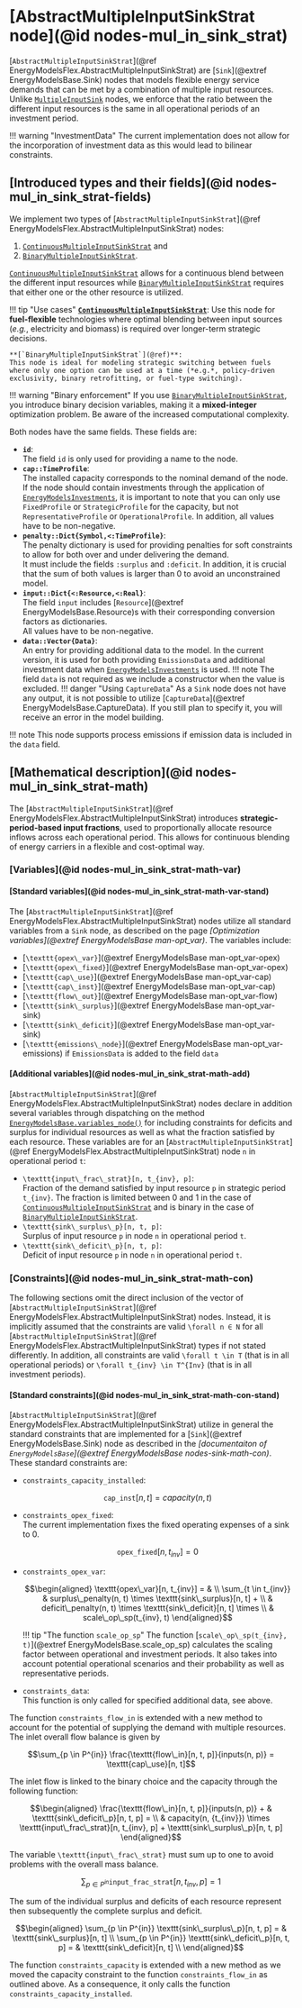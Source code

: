 # [AbstractMultipleInputSinkStrat node](@id nodes-mul_in_sink_strat)

[`AbstractMultipleInputSinkStrat`](@ref EnergyModelsFlex.AbstractMultipleInputSinkStrat) are [`Sink`](@extref EnergyModelsBase.Sink) nodes that models flexible energy service demands that can be met by a combination of multiple input resources.
Unlike [`MultipleInputSink`](@ref ) nodes, we enforce that the ratio between the different input resources is the same in all operational periods of an investment period.

!!! warning "InvestmentData"
    The current implementation does not allow for the incorporation of investment data as this would lead to bilinear constraints.

## [Introduced types and their fields](@id nodes-mul_in_sink_strat-fields)

We implement two types of [`AbstractMultipleInputSinkStrat`](@ref EnergyModelsFlex.AbstractMultipleInputSinkStrat) nodes:

1. [`ContinuousMultipleInputSinkStrat`](@ref) and
2. [`BinaryMultipleInputSinkStrat`](@ref).

[`ContinuousMultipleInputSinkStrat`](@ref) allows for a continuous blend between the different input resources while [`BinaryMultipleInputSinkStrat`](@ref) requires that either one or the other resource is utilized.

!!! tip "Use cases"
    **[`ContinuousMultipleInputSinkStrat`](@ref)**:
    Use this node for **fuel-flexible** technologies where optimal blending between input sources (*e.g.*, electricity and biomass) is required over longer-term strategic decisions.

    **[`BinaryMultipleInputSinkStrat`](@ref)**:
    This node is ideal for modeling strategic switching between fuels where only one option can be used at a time (*e.g.*, policy-driven exclusivity, binary retrofitting, or fuel-type switching).

!!! warning "Binary enforcement"
    If you use [`BinaryMultipleInputSinkStrat`](@ref), you introduce binary decision variables, making it a **mixed-integer** optimization problem.
    Be aware of the increased computational complexity.

Both nodes have the same fields.
These fields are:

- **`id`**:\
  The field `id` is only used for providing a name to the node.
- **`cap::TimeProfile`**:\
  The installed capacity corresponds to the nominal demand of the node.\
  If the node should contain investments through the application of [`EnergyModelsInvestments`](https://energymodelsx.github.io/EnergyModelsInvestments.jl/), it is important to note that you can only use `FixedProfile` or `StrategicProfile` for the capacity, but not `RepresentativeProfile` or `OperationalProfile`.
  In addition, all values have to be non-negative.
- **`penalty::Dict{Symbol,<:TimeProfile}`**:\
  The penalty dictionary is used for providing penalties for soft constraints to allow for both over and under delivering the demand.\
  It must include the fields `:surplus` and `:deficit`.
  In addition, it is crucial that the sum of both values is larger than 0 to avoid an unconstrained model.
- **`input::Dict{<:Resource,<:Real}`**:\
  The field `input` includes [`Resource`](@extref EnergyModelsBase.Resource)s with their corresponding conversion factors as dictionaries.\
  All values have to be non-negative.
- **`data::Vector{Data}`**:\
  An entry for providing additional data to the model.
  In the current version, it is used for both providing `EmissionsData` and additional investment data when [`EnergyModelsInvestments`](https://energymodelsx.github.io/EnergyModelsInvestments.jl/) is used.
  !!! note
      The field `data` is not required as we include a constructor when the value is excluded.
  !!! danger "Using `CaptureData`"
      As a `Sink` node does not have any output, it is not possible to utilize [`CaptureData`](@extref EnergyModelsBase.CaptureData).
      If you still plan to specify it, you will receive an error in the model building.

!!! note
    This node supports process emissions if emission data is included in the `data` field.

## [Mathematical description](@id nodes-mul_in_sink_strat-math)

The [`AbstractMultipleInputSinkStrat`](@ref EnergyModelsFlex.AbstractMultipleInputSinkStrat) introduces **strategic-period-based input fractions**, used to proportionally allocate resource inflows across each operational period. This allows for continuous blending of energy carriers in a flexible and cost-optimal way.

### [Variables](@id nodes-mul_in_sink_strat-math-var)

#### [Standard variables](@id nodes-mul_in_sink_strat-math-var-stand)

The [`AbstractMultipleInputSinkStrat`](@ref EnergyModelsFlex.AbstractMultipleInputSinkStrat) nodes utilize all standard variables from a `Sink` node, as described on the page *[Optimization variables](@extref EnergyModelsBase man-opt_var)*.
The variables include:

- [``\texttt{opex\_var}``](@extref EnergyModelsBase man-opt_var-opex)
- [``\texttt{opex\_fixed}``](@extref EnergyModelsBase man-opt_var-opex)
- [``\texttt{cap\_use}``](@extref EnergyModelsBase man-opt_var-cap)
- [``\texttt{cap\_inst}``](@extref EnergyModelsBase man-opt_var-cap)
- [``\texttt{flow\_out}``](@extref EnergyModelsBase man-opt_var-flow)
- [``\texttt{sink\_surplus}``](@extref EnergyModelsBase man-opt_var-sink)
- [``\texttt{sink\_deficit}``](@extref EnergyModelsBase man-opt_var-sink)
- [``\texttt{emissions\_node}``](@extref EnergyModelsBase man-opt_var-emissions) if `EmissionsData` is added to the field `data`

#### [Additional variables](@id nodes-mul_in_sink_strat-math-add)

[`AbstractMultipleInputSinkStrat`](@ref EnergyModelsFlex.AbstractMultipleInputSinkStrat) nodes declare in addition several variables through dispatching on the method [`EnergyModelsBase.variables_node()`](@ref) for including constraints for deficits and surplus for individual resources as well as what the fraction satisfied by each resource.
These variables are for an [`AbstractMultipleInputSinkStrat`](@ref EnergyModelsFlex.AbstractMultipleInputSinkStrat) node ``n`` in operational period ``t``:

- ``\texttt{input\_frac\_strat}[n, t_{inv}, p]``:\
  Fraction of the demand satisfied by input resource ``p`` in strategic period ``t_{inv}``.
  The fraction is limited between 0 and 1 in the case of [`ContinuousMultipleInputSinkStrat`](@ref) and is binary in the case of [`BinaryMultipleInputSinkStrat`](@ref).
- ``\texttt{sink\_surplus\_p}[n, t, p]``:\
  Surplus of input resource ``p`` in node ``n`` in operational period ``t``.
- ``\texttt{sink\_deficit\_p}[n, t, p]``:\
  Deficit of input resource ``p`` in node ``n`` in operational period ``t``.

### [Constraints](@id nodes-mul_in_sink_strat-math-con)

The following sections omit the direct inclusion of the vector of [`AbstractMultipleInputSinkStrat`](@ref EnergyModelsFlex.AbstractMultipleInputSinkStrat) nodes.
Instead, it is implicitly assumed that the constraints are valid ``\forall n ∈ N`` for all [`AbstractMultipleInputSinkStrat`](@ref EnergyModelsFlex.AbstractMultipleInputSinkStrat) types if not stated differently.
In addition, all constraints are valid ``\forall t \in T`` (that is in all operational periods) or ``\forall t_{inv} \in T^{Inv}`` (that is in all investment periods).

#### [Standard constraints](@id nodes-mul_in_sink_strat-math-con-stand)

[`AbstractMultipleInputSinkStrat`](@ref EnergyModelsFlex.AbstractMultipleInputSinkStrat) utilize in general the standard constraints that are implemented for a [`Sink`](@extref EnergyModelsBase.Sink) node as described in the *[documentaiton of `EnergyModelsBase`](@extref EnergyModelsBase nodes-sink-math-con)*.
These standard constraints are:

- `constraints_capacity_installed`:

  ```math
  \texttt{cap\_inst}[n, t] = capacity(n, t)
  ```

- `constraints_opex_fixed`:\
  The current implementation fixes the fixed operating expenses of a sink to 0.

  ```math
  \texttt{opex\_fixed}[n, t_{inv}] = 0
  ```

- `constraints_opex_var`:

  ```math
  \begin{aligned}
  \texttt{opex\_var}[n, t_{inv}] = & \\
    \sum_{t \in t_{inv}} & surplus\_penalty(n, t) \times \texttt{sink\_surplus}[n, t] + \\ &
    deficit\_penalty(n, t) \times \texttt{sink\_deficit}[n, t] \times \\ &
    scale\_op\_sp(t_{inv}, t)
  \end{aligned}
  ```

  !!! tip "The function `scale_op_sp`"
      The function [``scale\_op\_sp(t_{inv}, t)``](@extref EnergyModelsBase.scale_op_sp) calculates the scaling factor between operational and investment periods.
      It also takes into account potential operational scenarios and their probability as well as representative periods.

- `constraints_data`:\
  This function is only called for specified additional data, see above.

The function `constraints_flow_in` is extended with a new method to account for the potential of supplying the demand with multiple resources.
The inlet overall flow balance is given by

```math
\sum_{p \in P^{in}} \frac{\texttt{flow\_in}[n, t, p]}{inputs(n, p)} =
\texttt{cap\_use}[n, t]
```

The inlet flow is linked to the binary choice and the capacity through the following function:

```math
\begin{aligned}
\frac{\texttt{flow\_in}[n, t, p]}{inputs(n, p)} + & \texttt{sink\_deficit\_p}[n, t, p] = \\
& capacity(n, {t_{inv}}) \times \texttt{input\_frac\_strat}[n, t_{inv}, p] + \texttt{sink\_surplus\_p}[n, t, p]
\end{aligned}
```

The variable ``\texttt{input\_frac\_strat}`` must sum up to one to avoid problems with the overall mass balance.

```math
\sum_{p \in P^{in}} \texttt{input\_frac\_strat}[n, t_{inv}, p] = 1
```

The sum of the individual surplus and deficits of each resource represent then subsequently the complete surplus and deficit.

```math
\begin{aligned}
\sum_{p \in P^{in}} \texttt{sink\_surplus\_p}[n, t, p] = & \texttt{sink\_surplus}[n, t] \\
\sum_{p \in P^{in}} \texttt{sink\_deficit\_p}[n, t, p] = & \texttt{sink\_deficit}[n, t] \\
\end{aligned}
```

The function `constraints_capacity` is extended with a new method as we moved the capacity constraint to the function `constraints_flow_in` as outlined above.
As a consequence, it only calls the function `constraints_capacity_installed`.
